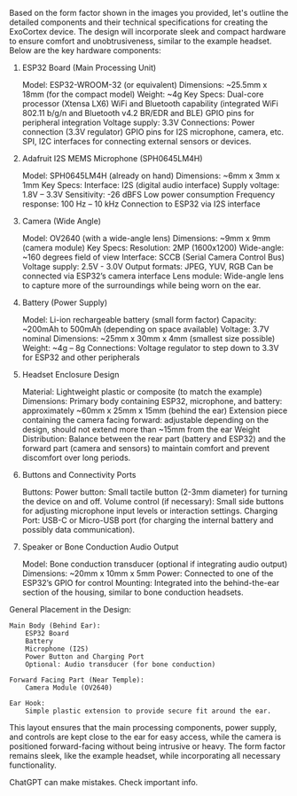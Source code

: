 Based on the form factor shown in the images you provided, let's outline the detailed components and their technical specifications for creating the ExoCortex device. The design will incorporate sleek and compact hardware to ensure comfort and unobtrusiveness, similar to the example headset. Below are the key hardware components:
1. ESP32 Board (Main Processing Unit)

    Model: ESP32-WROOM-32 (or equivalent)
    Dimensions: ~25.5mm x 18mm (for the compact model)
    Weight: ~4g
    Key Specs:
        Dual-core processor (Xtensa LX6)
        WiFi and Bluetooth capability (integrated WiFi 802.11 b/g/n and Bluetooth v4.2 BR/EDR and BLE)
        GPIO pins for peripheral integration
        Voltage supply: 3.3V
    Connections:
        Power connection (3.3V regulator)
        GPIO pins for I2S microphone, camera, etc.
        SPI, I2C interfaces for connecting external sensors or devices.

2. Adafruit I2S MEMS Microphone (SPH0645LM4H)

    Model: SPH0645LM4H (already on hand)
    Dimensions: ~6mm x 3mm x 1mm
    Key Specs:
        Interface: I2S (digital audio interface)
        Supply voltage: 1.8V – 3.3V
        Sensitivity: -26 dBFS
        Low power consumption
        Frequency response: 100 Hz – 10 kHz
        Connection to ESP32 via I2S interface

3. Camera (Wide Angle)

    Model: OV2640 (with a wide-angle lens)
    Dimensions: ~9mm x 9mm (camera module)
    Key Specs:
        Resolution: 2MP (1600x1200)
        Wide-angle: ~160 degrees field of view
        Interface: SCCB (Serial Camera Control Bus)
        Voltage supply: 2.5V - 3.0V
        Output formats: JPEG, YUV, RGB
        Can be connected via ESP32’s camera interface
    Lens module: Wide-angle lens to capture more of the surroundings while being worn on the ear.

4. Battery (Power Supply)

    Model: Li-ion rechargeable battery (small form factor)
    Capacity: ~200mAh to 500mAh (depending on space available)
    Voltage: 3.7V nominal
    Dimensions: ~25mm x 30mm x 4mm (smallest size possible)
    Weight: ~4g – 8g
    Connections:
        Voltage regulator to step down to 3.3V for ESP32 and other peripherals

5. Headset Enclosure Design

    Material: Lightweight plastic or composite (to match the example)
    Dimensions:
        Primary body containing ESP32, microphone, and battery: approximately ~60mm x 25mm x 15mm (behind the ear)
        Extension piece containing the camera facing forward: adjustable depending on the design, should not extend more than ~15mm from the ear
    Weight Distribution:
        Balance between the rear part (battery and ESP32) and the forward part (camera and sensors) to maintain comfort and prevent discomfort over long periods.

6. Buttons and Connectivity Ports

    Buttons:
        Power button: Small tactile button (2-3mm diameter) for turning the device on and off.
        Volume control (if necessary): Small side buttons for adjusting microphone input levels or interaction settings.
    Charging Port:
        USB-C or Micro-USB port (for charging the internal battery and possibly data communication).

7. Speaker or Bone Conduction Audio Output

    Model: Bone conduction transducer (optional if integrating audio output)
    Dimensions: ~20mm x 10mm x 5mm
    Power: Connected to one of the ESP32’s GPIO for control
    Mounting: Integrated into the behind-the-ear section of the housing, similar to bone conduction headsets.

General Placement in the Design:

    Main Body (Behind Ear):
        ESP32 Board
        Battery
        Microphone (I2S)
        Power Button and Charging Port
        Optional: Audio transducer (for bone conduction)

    Forward Facing Part (Near Temple):
        Camera Module (OV2640)

    Ear Hook:
        Simple plastic extension to provide secure fit around the ear.

This layout ensures that the main processing components, power supply, and controls are kept close to the ear for easy access, while the camera is positioned forward-facing without being intrusive or heavy. The form factor remains sleek, like the example headset, while incorporating all necessary functionality.

ChatGPT can make mistakes. Check important info.
